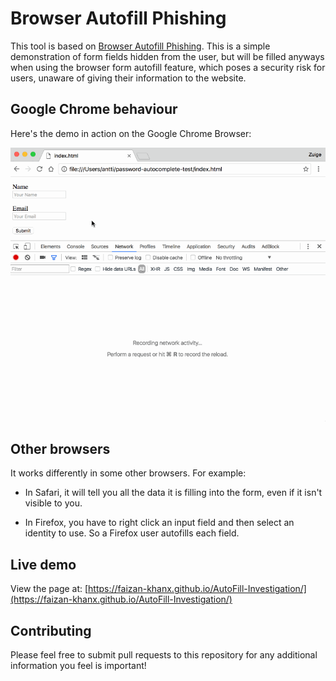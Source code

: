 # Browser Autofill Phishing 
This tool is based on [Browser Autofill Phishing](https://github.com/anttiviljami/browser-autofill-phishing).
This is a simple demonstration of form fields hidden from the user, but will be
filled anyways when using the browser form autofill feature, which poses a
security risk for users, unaware of giving their information to the website.

## Google Chrome behaviour

Here's the demo in action on the Google Chrome Browser:

![Autofill Demo](autofill-demo.gif)

## Other browsers

It works differently in some other browsers. For example:

* In Safari, it will tell you all the data it is filling into the form, even
  if it isn't visible to you.

* In Firefox, you have to right click an input field and then select an
  identity to use. So a Firefox user autofills each field.

## Live demo

View the page at:
[https://faizan-khanx.github.io/AutoFill-Investigation/](https://faizan-khanx.github.io/AutoFill-Investigation/)


## Contributing

Please feel free to submit pull requests to this repository for any additional
information you feel is important!

  

